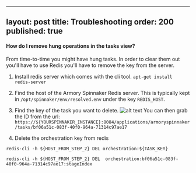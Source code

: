   ---
layout: post
title: Troubleshooting
order: 200
published: true
---

#### How do I remove hung operations in the tasks view?

From time-to-time you might have hung tasks.  In order to clear them out you'll have to use Redis you'll have to remove the key from the server.

1.  Install redis server which comes with the cli tool.  `apt-get install redis-server`
2.  Find the host of the Armory Spinnaker Redis server.  This is typically kept in `/opt/spinnaker/env/resolved.env` under the key `REDIS_HOST`.
3.  Find the key of the task you want to delete.
![alt text](https://s3.amazonaws.com/f.cl.ly/items/043D1P1s1T353Y3E352D/%5B8c4dbdb8b3942adf28094343663d5588%5D_Image%202017-08-01%20at%2011.37.03%20AM.png?AWSAccessKeyId=AKIAJEFUZRCWSLB2QA5Q&Expires=1501616352&Signature=emvxrm9E0G44rJhwpptgXJD0MLM%3D&X-CloudApp-Visitor-Id=2686178)
You can then grab the ID from the url:
`https://${YOURSPINNAKER_INSTANCE}:8084/applications/armoryspinnaker/tasks/bf06a51c-083f-40f0-964a-71314c97ae17`

4.  Delete the orchestration key from redis

`redis-cli -h ${HOST_FROM_STEP_2} DEL orchestration:${TASK_KEY}`

`redis-cli -h ${HOST_FROM_STEP_2} DEL  orchestration:bf06a51c-083f-40f0-964a-71314c97ae17:stageIndex`
